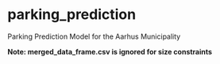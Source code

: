 # parking_prediction
Parking Prediction Model for the Aarhus Municipality


__Note: merged_data_frame.csv is ignored for size constraints__